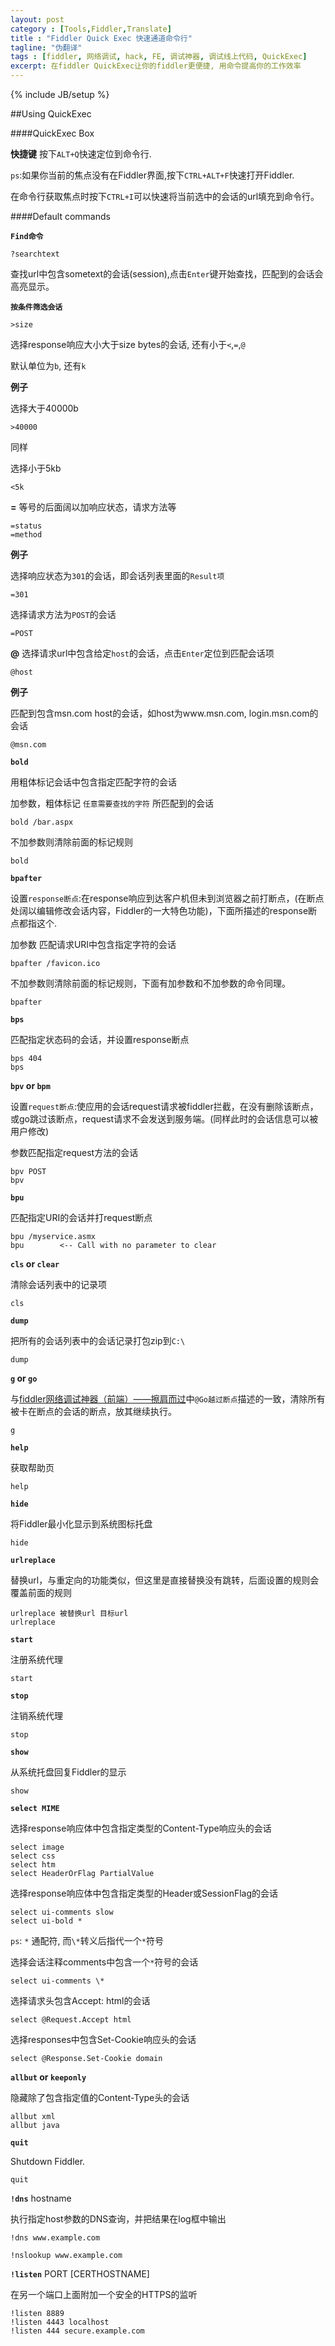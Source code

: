 ```yaml
---
layout: post
category : [Tools,Fiddler,Translate]
title : "Fiddler Quick Exec 快速通道命令行"
tagline: "伪翻译"
tags : [fiddler, 网络调试, hack, FE, 调试神器, 调试线上代码, QuickExec]
excerpt: 在fiddler QuickExec让你的fiddler更便捷, 用命令提高你的工作效率
---
```

{% include JB/setup %}

##Using QuickExec

####QuickExec Box

**快捷键**
按下`ALT+Q`快速定位到命令行.

`ps`:如果你当前的焦点没有在Fiddler界面,按下`CTRL+ALT+F`快速打开Fiddler.

在命令行获取焦点时按下`CTRL+I`可以快速将当前选中的会话的url填充到命令行。

####Default commands

**`Find命令`**

    ?searchtext

查找url中包含sometext的会话(session),点击`Enter`键开始查找，匹配到的会话会高亮显示。

**`按条件筛选会话`**

    >size

选择response响应大小大于size bytes的会话, 还有小于`<`,`=`,`@`

默认单位为`b`, 还有`k`

**例子** 

选择大于40000b

    >40000 

同样

选择小于5kb

    <5k

**=** 等号的后面阔以加响应状态，请求方法等

    =status
    =method

**例子** 

选择响应状态为`301`的会话，即会话列表里面的`Result项`

    =301

选择请求方法为`POST`的会话

    =POST

**@** 选择请求url中包含给定`host`的会话，点击`Enter`定位到匹配会话项

    @host

**例子** 

匹配到包含msn.com host的会话，如host为www.msn.com, login.msn.com的会话

    @msn.com 


**`bold`**

用粗体标记会话中包含指定匹配字符的会话

加参数，粗体标记 `任意需要查找的字符` 所匹配到的会话

    bold /bar.aspx

不加参数则清除前面的标记规则

    bold


**`bpafter`** 

设置`response断点`:在response响应到达客户机但未到浏览器之前打断点，(在断点处阔以编辑修改会话内容，Fiddler的一大特色功能)，下面所描述的response断点都指这个.

加参数 匹配请求URI中包含指定字符的会话

    bpafter /favicon.ico 

不加参数则清除前面的标记规则，下面有加参数和不加参数的命令同理。

    bpafter

**`bps`** 

匹配指定状态码的会话，并设置response断点

    bps 404
    bps

**`bpv` or `bpm`** 

设置`request断点`:使应用的会话request请求被fiddler拦截，在没有删除该断点，或go跳过该断点，request请求不会发送到服务端。(同样此时的会话信息可以被用户修改)

参数匹配指定request方法的会话

    bpv POST
    bpv

**`bpu`** 

匹配指定URI的会话并打request断点

    bpu /myservice.asmx
    bpu        <-- Call with no parameter to clear

**`cls` or `clear`**

清除会话列表中的记录项
    
    cls

**`dump`** 

把所有的会话列表中的会话记录打包zip到`C:\`

    dump

**`g` or `go`**

与[fiddler网络调试神器（前端）——擦肩而过](/tools/fiddler/2015/02/08/tools-fiddler-profile/)中`@Go越过断点`描述的一致，清除所有被卡在断点的会话的断点，放其继续执行。

    g

**`help`**

获取帮助页

    help

**`hide`**

将Fiddler最小化显示到系统图标托盘

    hide

**`urlreplace`**

替换url，与重定向的功能类似，但这里是直接替换没有跳转，后面设置的规则会覆盖前面的规则

    urlreplace 被替换url 目标url
    urlreplace

**`start`**

注册系统代理

    start

**`stop`**

注销系统代理

    stop

**`show`**

从系统托盘回复Fiddler的显示

    show

**`select MIME`**

选择response响应体中包含指定类型的Content-Type响应头的会话

    select image
    select css
    select htm
    select HeaderOrFlag PartialValue

选择response响应体中包含指定类型的Header或SessionFlag的会话

    select ui-comments slow
    select ui-bold *

`ps`: `*` 通配符, 而`\*`转义后指代一个`*`符号

选择会话注释comments中包含一个`*`符号的会话

    select ui-comments \*

选择请求头包含Accept: html的会话

    select @Request.Accept html

选择responses中包含Set-Cookie响应头的会话

    select @Response.Set-Cookie domain


**`allbut` or `keeponly`**

隐藏除了包含指定值的Content-Type头的会话

    allbut xml
    allbut java

**`quit`**

Shutdown Fiddler.

    quit

**`!dns`** hostname

执行指定host参数的DNS查询，并把结果在log框中输出

    !dns www.example.com

    !nslookup www.example.com

**`!listen`** PORT [CERTHOSTNAME]

在另一个端口上面附加一个安全的HTTPS的监听

    !listen 8889
    !listen 4443 localhost
    !listen 444 secure.example.com
